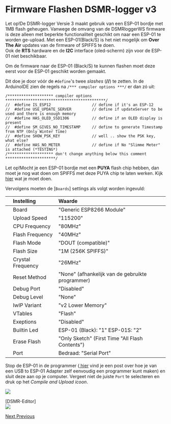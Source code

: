# Firmware Flashen DSMR-logger v3

Let op!De DSMR-logger Versie 3 maakt gebruik van een ESP-01 bordje met 1MB flash geheugen. Vanwege de omvang van de DSMRloggerWS firmware is deze alleen met beperkte functionaliteit geschikt om naar een ESP-01 te worden ge-upload. Met een ESP-01\(Black/S\) is het niet mogelijk om **Over The Air** updates van de firmware of SPIFFS te doen.  
Ook de **RTS** hardware en de **I2C** interface \(oled-scherm\) zijn voor de ESP-01 niet beschikbaar.

Om de firmware naar de ESP-01 \(Black/S\) te kunnen flashen moet deze eerst voor de ESP-01 geschikt worden gemaakt.

Dit doe je door vóór de `#define`'s twee _slashes_ \(**//**\) te zetten. In de ArduinoIDE zien de regels na `/*** compiler options ***/` er dan zó uit:

```text
/******************** compiler options  ********************************************/
//  #define IS_ESP12                  // define if it's an ESP-12
//  #define USE_UPDATE_SERVER         // define if updateServer to be used and there is enough memory
//  #define HAS_OLED_SSD1306          // define if an OLED display is present
//  #define SM_GIVES_NO_TIMESTAMP     // define to generate Timestamp from NTP (Only Winter Time)
//  #define SHOW_PSK_KEY              // well .. show the PSK key, what else?
//  #define HAS_NO_METER              // define if No "Slimme Meter" is attached (*TESTING*)
/******************** don't change anything below this comment **********************/

```

Let op!Mocht je een ESP-01 bordje met een **PUYA** flash chip hebben, dan moet je nog wat doen om SPIFFS met deze PUYA chip te laten werken. Kijk [hier](https://mrwheel.github.io/DSMRloggerWS/PUYA_patch/) wat je moet doen.

Vervolgens moeten de \[`Boards`\] settings als volgt worden ingevuld:

|  | Instelling | Waarde |
| :--- | :--- | :--- |
|  | Board | "Generic ESP8266 Module" |
|  | Upload Speed | "115200" |
|  | CPU Frequency | "80MHz" |
|  | Flash Frequency | "40MHz" |
|  | Flash Mode | "DOUT \(compatible\)" |
|  | Flash Size | "1M \(256K SPIFFS\)" |
|  | Crystal Frequency | "26MHz" |
|  | Reset Method | "None" \(afhankelijk van de gebruikte programmer\) |
|  | Debug Port | "Disabled" |
|  | Debug Level | "None" |
|  | IwIP Variant | "v2 Lower Memory" |
|  | VTables | "Flash" |
|  | Exeptions | "Disabled" |
|  | Builtin Led | ESP-01 \(Black\): "1" ESP-01S:         "2" |
|  | Erase Flash | "Only Sketch" \(First Time "All Flash Contents"\) |
|  | Port | Bedraad: "Serial Port" |

Stop de ESP-01 in de programmer \([ hier](https://willem.aandewiel.nl/index.php/2018/08/27/eenvoudige-programmer-voor-de-esp-01-esp8266/) vind je een post over hoe je van een USB to ESP-01 Adapter zelf eenvoudig een programmer kunt maken\) en sluit deze aan op je computer. Vergeet niet de juiste `Port` te selecteren en druk op het _Compile and Upload icoon_.

![](https://mrwheel.github.io/DSMRloggerWS/img/CompileAndUploadIcon.png)

\[DSMR-Editor\]  
![](https://mrwheel.github.io/DSMRloggerWS/img/DSMR-Editor_Maanden.png)

[Next ](https://mrwheel.github.io/DSMRloggerWS/uploadDataMap_V3/)[ Previous](https://mrwheel.github.io/DSMRloggerWS/uploadDataMap_V4/)  


